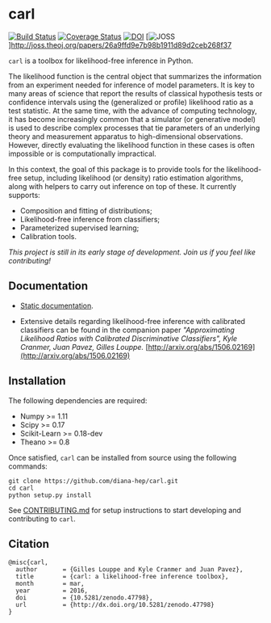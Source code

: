 # carl

[![Build Status](https://travis-ci.org/diana-hep/carl.svg)](https://travis-ci.org/diana-hep/carl) [![Coverage Status](https://coveralls.io/repos/diana-hep/carl/badge.svg?branch=master&service=github)](https://coveralls.io/github/diana-hep/carl?branch=master) [![DOI](https://zenodo.org/badge/doi/10.5281/zenodo.47798.svg)](http://dx.doi.org/10.5281/zenodo.47798) [![JOSS](http://joss.theoj.org/papers/26a9ffd9e7b98b1911d89d2ceb268f37/status.svg)]http://joss.theoj.org/papers/26a9ffd9e7b98b1911d89d2ceb268f37

`carl` is a toolbox for likelihood-free inference in Python.

The likelihood function is the central object that summarizes the information
from an experiment needed for inference of model parameters. It is key to many
areas of science that report the results of classical hypothesis tests or
confidence intervals using the (generalized or profile) likelihood ratio as a
test statistic. At the same time, with the advance of computing technology, it
has become increasingly common that a simulator (or generative model) is used to
describe complex processes that tie parameters of an underlying theory and
measurement apparatus to high-dimensional observations. However, directly
evaluating the likelihood function in these cases is often impossible or is
computationally impractical.

In this context, the goal of this package is to provide tools for the
likelihood-free setup, including likelihood (or density) ratio estimation
algorithms, along with helpers to carry out inference on top of these.
It currently supports:

- Composition and fitting of distributions;
- Likelihood-free inference from classifiers;
- Parameterized supervised learning;
- Calibration tools.

_This project is still in its early stage of development. Join us if you feel
like contributing!_


## Documentation

* [Static documentation](http://diana-hep.org/carl).

* Extensive details regarding likelihood-free inference with calibrated
  classifiers can be found in the companion paper _"Approximating Likelihood
  Ratios with Calibrated Discriminative Classifiers", Kyle Cranmer, Juan Pavez,
  Gilles Louppe._
  [http://arxiv.org/abs/1506.02169](http://arxiv.org/abs/1506.02169)


## Installation

The following dependencies are required:

- Numpy >= 1.11
- Scipy >= 0.17
- Scikit-Learn >= 0.18-dev
- Theano >= 0.8

Once satisfied, `carl` can be installed from source using the following
commands:

```
git clone https://github.com/diana-hep/carl.git
cd carl
python setup.py install
```

See [CONTRIBUTING.md](CONTRIBUTING.md) for setup instructions to start
developing and contributing to `carl`.


## Citation

```
@misc{carl,
  author       = {Gilles Louppe and Kyle Cranmer and Juan Pavez},
  title        = {carl: a likelihood-free inference toolbox},
  month        = mar,
  year         = 2016,
  doi          = {10.5281/zenodo.47798},
  url          = {http://dx.doi.org/10.5281/zenodo.47798}
}
```
